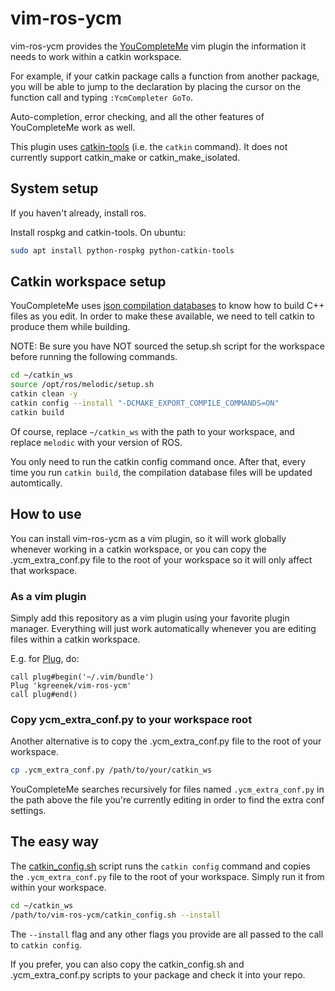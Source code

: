 # vim-ros-ycm

vim-ros-ycm provides the [YouCompleteMe](https://github.com/ycm-core/YouCompleteMe) vim plugin the
information it needs to work within a catkin workspace.

For example, if your catkin package calls a function from another package, you will be able to jump
to the declaration by placing the cursor on the function call and typing `:YcmCompleter GoTo`.

Auto-completion, error checking, and all the other features of YouCompleteMe work as well.

This plugin uses [catkin-tools](https://catkin-tools.readthedocs.io/en/latest/) (i.e. the `catkin`
command). It does not currently support catkin_make or catkin_make_isolated.

## System setup

If you haven't already, install ros.

Install rospkg and catkin-tools. On ubuntu:

```bash
sudo apt install python-rospkg python-catkin-tools
```

## Catkin workspace setup

YouCompleteMe uses
[json compilation databases](https://clang.llvm.org/docs/JSONCompilationDatabase.html) to know how
to build C++ files as you edit. In order to make these available, we need to tell catkin to produce
them while building.

NOTE: Be sure you have NOT sourced the setup.sh script for the workspace before running the
following commands.

```bash
cd ~/catkin_ws
source /opt/ros/melodic/setup.sh
catkin clean -y
catkin config --install "-DCMAKE_EXPORT_COMPILE_COMMANDS=ON"
catkin build
```

Of course, replace `~/catkin_ws` with the path to your workspace, and replace `melodic` with your
version of ROS.

You only need to run the catkin config command once. After that, every time you run `catkin build`,
the compilation database files will be updated automtically.

## How to use

You can install vim-ros-ycm as a vim plugin, so it will work globally whenever working in a catkin
workspace, or you can copy the .ycm_extra_conf.py file to the root of your workspace so it will only
affect that workspace.

### As a vim plugin

Simply add this repository as a vim plugin using your favorite plugin manager. Everything will just
work automatically whenever you are editing files within a catkin workspace.

E.g. for [Plug](https://github.com/junegunn/vim-plug), do:

```
call plug#begin('~/.vim/bundle')
Plug 'kgreenek/vim-ros-ycm'
call plug#end()
```

### Copy ycm_extra_conf.py to your workspace root

Another alternative is to copy the .ycm_extra_conf.py file to the root of your workspace.

```bash
cp .ycm_extra_conf.py /path/to/your/catkin_ws
```

YouCompleteMe searches recursively for files named `.ycm_extra_conf.py` in the path above the file
you're currently editing in order to find the extra conf settings.

## The easy way

The [catkin_config.sh](catkin_config.sh) script runs the `catkin config` command and copies the
`.ycm_extra_conf.py` file to the root of your workspace. Simply run it from within your workspace.

```bash
cd ~/catkin_ws
/path/to/vim-ros-ycm/catkin_config.sh --install
```

The `--install` flag and any other flags you provide are all passed to the call to `catkin config`.

If you prefer, you can also copy the catkin_config.sh and .ycm_extra_conf.py scripts to your package
and check it into your repo.
